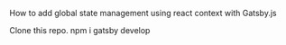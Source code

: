 How to add global state management using react context with Gatsby.js

Clone this repo.
npm i
gatsby develop
